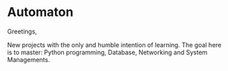 # Automaton

Greetings,

New projects with the only and humble intention of learning. 
The goal here is to master: Python programming, Database, Networking and System Managements.
